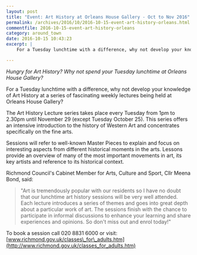```yaml
---
layout: post
title: "Event: Art History at Orleans House Gallery - Oct to Nov 2016"
permalink: /archives/2016/10/2016-10-15-event-art-history-orleans.html
commentfile: 2016-10-15-event-art-history-orleans
category: around_town
date: 2016-10-15 10:43:23
excerpt: |
    For a Tuesday lunchtime with a difference, why not develop your knowledge of Art History at a series of fascinating weekly lectures being held at Orleans House Gallery?

---
```


*Hungry for Art History? Why not spend your Tuesday lunchtime at Orleans House Gallery?*

For a Tuesday lunchtime with a difference, why not develop your knowledge of Art History at a series of fascinating weekly lectures being held at Orleans House Gallery?

The Art History Lecture series takes place every Tuesday from 1pm to 2.30pm until November 29 (except Tuesday October 25). This series offers an intensive introduction to the history of Western Art and concentrates specifically on the fine arts.

Sessions will refer to well-known Master Pieces to explain and focus on interesting aspects from different historical moments in the arts. Lessons provide an overview of many of the most important movements in art, its key artists and reference to its historical context.

Richmond Council's Cabinet Member for Arts, Culture and Sport, Cllr Meena Bond, said:

> "Art is tremendously popular with our residents so I have no doubt that our lunchtime art history sessions will be very well attended. Each lecture introduces a series of themes and goes into great depth about a particular work of art. The sessions finish with the chance to participate in informal discussions to enhance your learning and share experiences and opinions. So don't miss out and enrol today!"

To book a session call 020 8831 6000 or visit: [www.richmond.gov.uk/classes\_for\_adults.htm](http://www.richmond.gov.uk/classes_for_adults.htm)
